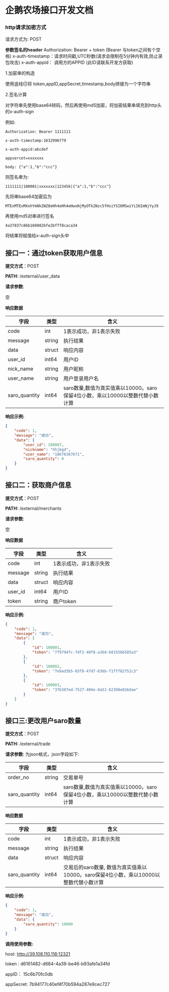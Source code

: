 # 企鹅农场接口开发文档

### http请求加密方式

请求方式为: POST

**参数签名的header**
Authorization: Bearer + token (Bearer 与token之间有个空格)
x-auth-timestamp：请求时间戳,UTC秒数(请求会限制在5分钟内有效,防止录包攻击)
x-auth-appid： 调用方的APPID (此ID请联系开发方获取)



1.加密串的构造

使用竖线(|)将 token,appID,appSecret,timestamp,body拼接为一个字符串

2.签名计算

对字符串先使用base64转码，然后再使用md5加密，将加密结果串填充到http头的x-auth-sign



例如:

```
Authorization: Bearer 1111111

x-auth-timestamp:1632996779

x-auth-appid:abcdef

appsercet=xxxxxxx

body: {"a":1,"b":"ccc"}

```

则签名串为:
```
1111111|100001|xxxxxxx|123456|{"a":1,"b":"ccc"}
```

先将串base64加密后为
```
MTExMTExMXxhYmNkZWZ8eHh4eHh4eHwxNjMyOTk2Nzc5fHsiYSI6MSwiYiI6ImNjYyJ9
```
再使用md5对串进行签名
```
4a37837c86b169882bfe2bfff8caca34
```

将结果将赋值给x-auth-sign头中



## 接口一：通过token获取用户信息

**提交方式**：POST

**PATH:** /external/user_data

**请求参数**:

空

**响应数据**

| 字段          | 类型   | 含义                                                         |
| ------------- | ------ | ------------------------------------------------------------ |
| code          | int    | 1表示成功，非1表示失败                                       |
| message       | string | 执行结果                                                     |
| data          | struct | 响应内容                                                     |
| user_id       | int64  | 用户ID                                                       |
| nick_name     | string | 用户昵称                                                     |
| user_name     | string | 用户登录用户名                                               |
| saro_quantity | int64  | saro数量,数值为真实值乘以10000。saro保留4位小数，乘以10000以整数代替小数计算 |

**响应示例:**

```json
{
    "code": 1,
    "message": "成功",
    "data": {
        "user_id": 100007,
        "nickname": "hhjbgd",
        "user_name": "18676387671",
        "saro_quantity": 0
    }
}
```


## 接口二：获取商户信息
**提交方式**：POST

**PATH:** /external/merchants

**请求参数**:

空

**响应数据**

| 字段          | 类型   | 含义                                                         |
| ------------- | ------ | ------------------------------------------------------------ |
| code          | int    | 1表示成功，非1表示失败                                       |
| message       | string | 执行结果                                                     |
| data          | struct | 响应内容                                                     |
| user_id       | int64  | 用户ID                                                       |
| token         | string | 商户token                                                    |


**响应示例:**

```json
{
    "code": 1,
    "message": "成功",
    "data": [
        {
            "id": 100001,
            "token": "7f9794fc-7df2-40f8-a26d-b81556b585a3"
        },
        {
            "id": 100002,
            "token": "7e9ad3b5-03f8-47d7-836b-f1fff82752c3"
        },
        {
            "id": 100003,
            "token": "3fb387ed-7527-404e-8a51-62398e816dae"
        }
    ]
}
```



## 接口三:更改用户saro数量

**提交方式**：POST

**PATH:** /external/trade

**请求参数**: 为json格式，json字段如下:

| 字段          | 类型   | 含义                                                         |
| ------------- | ------ | ------------------------------------------------------------ |
| order_no      | string | 交易单号                                                     |
| saro_quantity | int64  | saro数量,数值为真实值乘以10000。saro保留4位小数，乘以10000以整数代替小数计算 |



**响应数据**

| 字段          | 类型   | 含义                                                         |
| ------------- | ------ | ------------------------------------------------------------ |
| code          | int    | 1表示成功，非1表示失败                                       |
| message       | string | 执行结果                                                     |
| data          | struct | 响应内容                                                     |
| saro_quantity | int64  | 交易后的saro数量,  数值为真实值乘以10000。saro保留4位小数，乘以10000以整数代替小数计算 |

**响应示例:**

```json
{
    "code": 1,
    "message": "成功",
    "data": {
        "saro_quantity": 10000
    }
}
```



**调用使用参数:**

host: http://39.108.110.118:12321

token :  d6161482-d684-4a39-be46-b93afe1a34fd

appID： 15c6b70fc0db

appSecret: 7b94177c40ef4f70b594a287e9cec727

